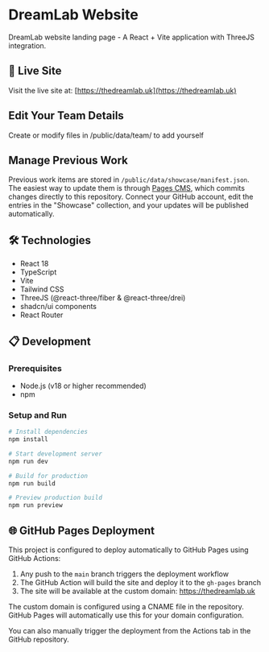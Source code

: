 # DreamLab Website

DreamLab website landing page - A React + Vite application with ThreeJS integration.

## 🚀 Live Site

Visit the live site at: [https://thedreamlab.uk](https://thedreamlab.uk)

## Edit Your Team Details

Create or modify files in /public/data/team/ to add yourself

## Manage Previous Work

Previous work items are stored in `/public/data/showcase/manifest.json`.
The easiest way to update them is through [Pages CMS](https://app.pagescms.org),
which commits changes directly to this repository. Connect your GitHub account,
edit the entries in the "Showcase" collection, and your updates will be
published automatically.

## 🛠️ Technologies

- React 18
- TypeScript
- Vite
- Tailwind CSS
- ThreeJS (@react-three/fiber & @react-three/drei)
- shadcn/ui components
- React Router

## 📋 Development

### Prerequisites

- Node.js (v18 or higher recommended)
- npm

### Setup and Run

```bash
# Install dependencies
npm install

# Start development server
npm run dev

# Build for production
npm run build

# Preview production build
npm run preview
```

## 🌐 GitHub Pages Deployment

This project is configured to deploy automatically to GitHub Pages using GitHub Actions:

1. Any push to the `main` branch triggers the deployment workflow
2. The GitHub Action will build the site and deploy it to the `gh-pages` branch
3. The site will be available at the custom domain: https://thedreamlab.uk

The custom domain is configured using a CNAME file in the repository. GitHub Pages will automatically use this for your domain configuration.

You can also manually trigger the deployment from the Actions tab in the GitHub repository.